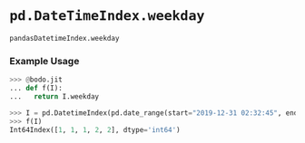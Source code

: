 # `pd.DateTimeIndex.weekday`

`pandasDatetimeIndex.weekday`

### Example Usage

```py
>>> @bodo.jit
... def f(I):
...   return I.weekday

>>> I = pd.DatetimeIndex(pd.date_range(start="2019-12-31 02:32:45", end="2020-01-01 19:12:05", periods=5))
>>> f(I)
Int64Index([1, 1, 1, 2, 2], dtype='int64')
```
